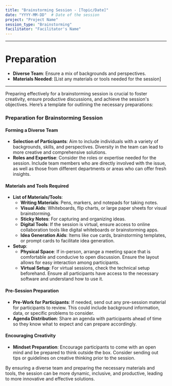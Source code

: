 ```yaml
---
title: "Brainstorming Session - [Topic/Date]"
date: "YYYY-MM-DD"  # Date of the session
project: "Project Name"
session_type: "Brainstorming"
facilitator: "Facilitator's Name"
---
```

---
# Preparation

- **Diverse Team**: Ensure a mix of backgrounds and perspectives.
- **Materials Needed**: [List any materials or tools needed for the session]

---
Preparing effectively for a brainstorming session is crucial to foster creativity, ensure productive discussions, and achieve the session's objectives. Here’s a template for outlining the necessary preparations:

### Preparation for Brainstorming Session

#### Forming a Diverse Team
- **Selection of Participants**: Aim to include individuals with a variety of backgrounds, skills, and perspectives. Diversity in the team can lead to more creative and comprehensive solutions.
- **Roles and Expertise**: Consider the roles or expertise needed for the session. Include team members who are directly involved with the issue, as well as those from different departments or areas who can offer fresh insights.

#### Materials and Tools Required
- **List of Materials/Tools**: 
  - **Writing Materials**: Pens, markers, and notepads for taking notes.
  - **Visual Aids**: Whiteboards, flip charts, or large paper sheets for visual brainstorming.
  - **Sticky Notes**: For capturing and organizing ideas.
  - **Digital Tools**: If the session is virtual, ensure access to online collaboration tools like digital whiteboards or brainstorming apps.
  - **Idea Generation Aids**: Items like cue cards, brainstorming templates, or prompt cards to facilitate idea generation.
- **Setup**: 
  - **Physical Space**: If in-person, arrange a meeting space that is comfortable and conducive to open discussion. Ensure the layout allows for easy interaction among participants.
  - **Virtual Setup**: For virtual sessions, check the technical setup beforehand. Ensure all participants have access to the necessary software and understand how to use it.

#### Pre-Session Preparation
- **Pre-Work for Participants**: If needed, send out any pre-session material for participants to review. This could include background information, data, or specific problems to consider.
- **Agenda Distribution**: Share an agenda with participants ahead of time so they know what to expect and can prepare accordingly.

#### Encouraging Creativity
- **Mindset Preparation**: Encourage participants to come with an open mind and be prepared to think outside the box. Consider sending out tips or guidelines on creative thinking prior to the session.

By ensuring a diverse team and preparing the necessary materials and tools, the session can be more dynamic, inclusive, and productive, leading to more innovative and effective solutions.